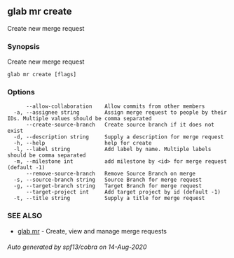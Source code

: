 ## glab mr create

Create new merge request

### Synopsis

Create new merge request

```
glab mr create [flags]
```

### Options

```
      --allow-collaboration    Allow commits from other members
  -a, --assignee string        Assign merge request to people by their IDs. Multiple values should be comma separated 
      --create-source-branch   Create source branch if it does not exist
  -d, --description string     Supply a description for merge request
  -h, --help                   help for create
  -l, --label string           Add label by name. Multiple labels should be comma separated
  -m, --milestone int          add milestone by <id> for merge request (default -1)
      --remove-source-branch   Remove Source Branch on merge
  -s, --source-branch string   Source Branch for merge request
  -g, --target-branch string   Target Branch for merge request
      --target-project int     Add target project by id (default -1)
  -t, --title string           Supply a title for merge request
```

### SEE ALSO

* [glab mr](glab_mr.md)	 - Create, view and manage merge requests

###### Auto generated by spf13/cobra on 14-Aug-2020
